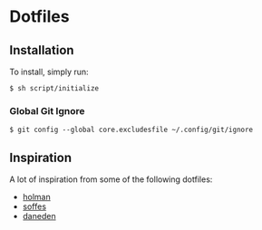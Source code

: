 # Dotfiles



## Installation

To install, simply run:

```
$ sh script/initialize
```


### Global Git Ignore

`$ git config --global core.excludesfile ~/.config/git/ignore`


## Inspiration

A lot of inspiration from some of the following dotfiles:

- [holman](https://github.com/holman/dotfiles)
- [soffes](https://github.com/soffes/dotfiles)
- [daneden](https://github.com/daneden/dotfiles)